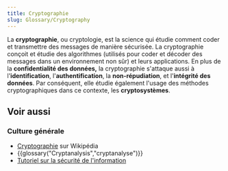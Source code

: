 ```yaml
---
title: Cryptographie
slug: Glossary/Cryptography
---
```


La **cryptographie**, ou cryptologie, est la science qui étudie comment coder et transmettre des messages de manière sécurisée. La cryptographie conçoit et étudie des algorithmes (utilisés pour coder et décoder des messages dans un environnement non sûr) et leurs applications. En plus de la **confidentialité des données,** la cryptographie s'attaque aussi à l'**identification**, l'**authentification**, la **non-répudiation**, et l'**intégrité des données**. Par conséquent, elle étudie également l'usage des méthodes cryptographiques dans ce contexte, les **cryptosystèmes**.

## Voir aussi

### Culture générale

- [Cryptographie](https://fr.wikipedia.org/wiki/Cryptographie) sur Wikipédia
- {{glossary("Cryptanalysis","cryptanalyse")}}
- [Tutoriel sur la sécurité de l'information](/fr/Apprendre/Tutoriels/Les_bases_de_la_sécurité_informatique)
